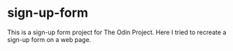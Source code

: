 # sign-up-form
This is a sign-up form project for The Odin Project. Here I tried to recreate a sign-up form on a web page.
